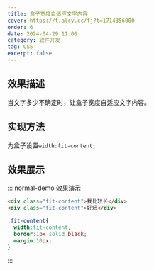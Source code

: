 ```yaml
---
title: 盒子宽度自适应文字内容
cover: https://t.alcy.cc/fj?t=1714356000
order: 6
date: 2024-04-29 11:00
category: 软件开发
tag: CSS
excerpt: false
---
```


## 效果描述

当文字多少不确定时，让盒子宽度自适应文字内容。

## 实现方法

为盒子设置`width:fit-content;`

## 效果展示

::: normal-demo 效果演示

```html
<div class="fit-content">我比较长</div>
<div class="fit-content">好短</div>
```

```css
.fit-content{
  width:fit-content;
  border:1px solid black;
  margin:10px;
}
```

:::

